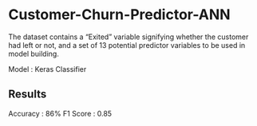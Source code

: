 # Customer-Churn-Predictor-ANN

The dataset contains a “Exited” variable signifying whether the customer had left or not, and a set of 13 potential predictor variables to be used in model building.

Model : Keras Classifier

## Results
Accuracy : 86%
F1 Score : 0.85
